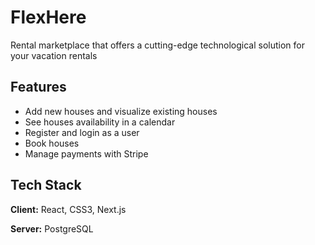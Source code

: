 # FlexHere

Rental marketplace that offers a cutting-edge technological solution for your vacation rentals

## Features

- Add new houses and visualize existing houses
- See houses availability in a calendar
- Register and login as a user
- Book houses
- Manage payments with Stripe

## Tech Stack

**Client:** React, CSS3, Next.js

**Server:** PostgreSQL
